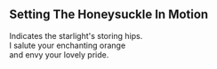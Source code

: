 Setting The Honeysuckle In Motion
---------------------------------
Indicates the starlight's storing hips.  
I salute your enchanting orange  
and envy your lovely pride.  
